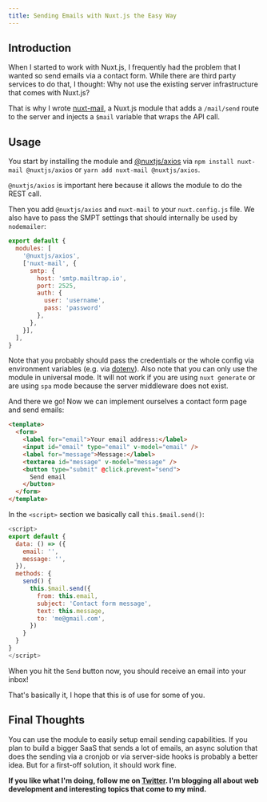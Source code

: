 ```yaml
---
title: Sending Emails with Nuxt.js the Easy Way
---
```


## Introduction

When I started to work with Nuxt.js, I frequently had the problem that I wanted so send emails via a contact form. While there are third party services to do that, I thought: Why not use the existing server infrastructure that comes with Nuxt.js?

That is why I wrote [nuxt-mail](https://www.npmjs.com/package/nuxt-mail), a Nuxt.js module that adds a `/mail/send` route to the server and injects a `$mail` variable that wraps the API call.

## Usage

You start by installing the module and [@nuxtjs/axios](https://www.npmjs.com/package/@nuxtjs/axios) via `npm install nuxt-mail @nuxtjs/axios` or `yarn add nuxt-mail @nuxtjs/axios`.

`@nuxtjs/axios` is important here because it allows the module to do the REST call.

Then you add `@nuxtjs/axios` and `nuxt-mail` to your `nuxt.config.js` file. We also have to pass the SMPT settings that should internally be used by `nodemailer`:

```js
export default {
  modules: [
    '@nuxtjs/axios',
    ['nuxt-mail', {
      smtp: {
        host: 'smtp.mailtrap.io',
        port: 2525,
        auth: {
          user: 'username',
          pass: 'password'
        },
      },
    }],
  ],
}
```
Note that you probably should pass the credentials or the whole config via environment variables (e.g. via [dotenv](https://www.npmjs.com/package/dotenv)). Also note that you can only use the module in universal mode. It will not work if you are using `nuxt generate` or are using `spa` mode because the server middleware does not exist.

And there we go! Now we can implement ourselves a contact form page and send emails:

```html
<template>
  <form>
    <label for="email">Your email address:</label>
    <input id="email" type="email" v-model="email" />
    <label for="message">Message:</label>
    <textarea id="message" v-model="message" />
    <button type="submit" @click.prevent="send">
      Send email
    </button>
  </form>
</template>
```

In the `<script>` section we basically call `this.$mail.send()`:

```js
<script>
export default {
  data: () => ({
    email: '',
    message: '',
  }),
  methods: {
    send() {
      this.$mail.send({
        from: this.email,
        subject: 'Contact form message',
        text: this.message,
        to: 'me@gmail.com',
      })
    }
  }
}
</script>
```

When you hit the `Send` button now, you should receive an email into your inbox!

That's basically it, I hope that this is of use for some of you.

## Final Thoughts

You can use the module to easily setup email sending capabilities. If you plan to build a bigger SaaS that sends a lot of emails, an async solution that does the sending via a cronjob or via server-side hooks is probably a better idea. But for a first-off solution, it should work fine.

**If you like what I'm doing, follow me on [Twitter](https://twitter.com/DwordDesign). I'm blogging all about web development and interesting topics that come to my mind.**
